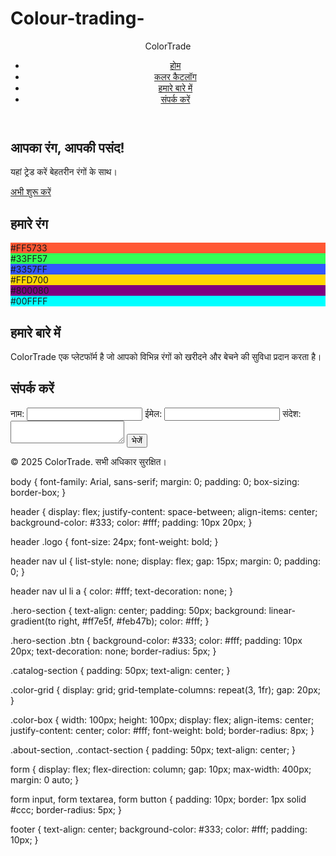 # Colour-trading-<!DOCTYPE html>
<html lang="en">
<head>
  <meta charset="UTF-8">
  <meta name="viewport" content="width=device-width, initial-scale=1.0">
  <title>Color Trading Website</title>
  <link rel="stylesheet" href="styles.css">
</head>
<body>
  <header>
    <div class="logo">ColorTrade</div>
    <nav>
      <ul>
        <li><a href="#home">होम</a></li>
        <li><a href="#catalog">कलर कैटलॉग</a></li>
        <li><a href="#about">हमारे बारे में</a></li>
        <li><a href="#contact">संपर्क करें</a></li>
      </ul>
    </nav>
  </header>

  <section id="home" class="hero-section">
    <h1>आपका रंग, आपकी पसंद!</h1>
    <p>यहां ट्रेड करें बेहतरीन रंगों के साथ।</p>
    <a href="#catalog" class="btn">अभी शुरू करें</a>
  </section>

  <section id="catalog" class="catalog-section">
    <h2>हमारे रंग</h2>
    <div class="color-grid">
      <div class="color-box" style="background-color: #FF5733;">#FF5733</div>
      <div class="color-box" style="background-color: #33FF57;">#33FF57</div>
      <div class="color-box" style="background-color: #3357FF;">#3357FF</div>
      <div class="color-box" style="background-color: #FFD700;">#FFD700</div>
      <div class="color-box" style="background-color: #800080;">#800080</div>
      <div class="color-box" style="background-color: #00FFFF;">#00FFFF</div>
    </div>
  </section>

  <section id="about" class="about-section">
    <h2>हमारे बारे में</h2>
    <p>ColorTrade एक प्लेटफॉर्म है जो आपको विभिन्न रंगों को खरीदने और बेचने की सुविधा प्रदान करता है।</p>
  </section>

  <section id="contact" class="contact-section">
    <h2>संपर्क करें</h2>
    <form action="#" method="post">
      <label for="name">नाम:</label>
      <input type="text" id="name" name="name" required>
      <label for="email">ईमेल:</label>
      <input type="email" id="email" name="email" required>
      <label for="message">संदेश:</label>
      <textarea id="message" name="message" required></textarea>
      <button type="submit">भेजें</button>
    </form>
  </section>

  <footer>
    <p>&copy; 2025 ColorTrade. सभी अधिकार सुरक्षित।</p>
  </footer>
</body>
</html>
body {
  font-family: Arial, sans-serif;
  margin: 0;
  padding: 0;
  box-sizing: border-box;
}

header {
  display: flex;
  justify-content: space-between;
  align-items: center;
  background-color: #333;
  color: #fff;
  padding: 10px 20px;
}

header .logo {
  font-size: 24px;
  font-weight: bold;
}

header nav ul {
  list-style: none;
  display: flex;
  gap: 15px;
  margin: 0;
  padding: 0;
}

header nav ul li a {
  color: #fff;
  text-decoration: none;
}

.hero-section {
  text-align: center;
  padding: 50px;
  background: linear-gradient(to right, #ff7e5f, #feb47b);
  color: #fff;
}

.hero-section .btn {
  background-color: #333;
  color: #fff;
  padding: 10px 20px;
  text-decoration: none;
  border-radius: 5px;
}

.catalog-section {
  padding: 50px;
  text-align: center;
}

.color-grid {
  display: grid;
  grid-template-columns: repeat(3, 1fr);
  gap: 20px;
}

.color-box {
  width: 100px;
  height: 100px;
  display: flex;
  align-items: center;
  justify-content: center;
  color: #fff;
  font-weight: bold;
  border-radius: 8px;
}

.about-section, .contact-section {
  padding: 50px;
  text-align: center;
}

form {
  display: flex;
  flex-direction: column;
  gap: 10px;
  max-width: 400px;
  margin: 0 auto;
}

form input, form textarea, form button {
  padding: 10px;
  border: 1px solid #ccc;
  border-radius: 5px;
}

footer {
  text-align: center;
  background-color: #333;
  color: #fff;
  padding: 10px;
}
